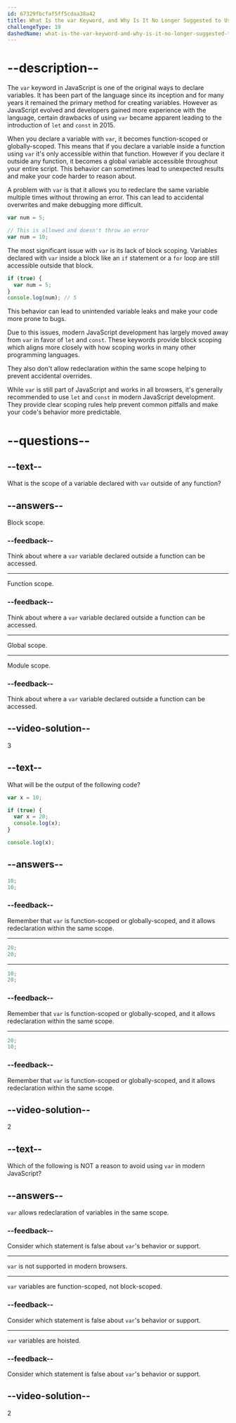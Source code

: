 ```yaml
---
id: 67329fbcfaf5ff5cdaa38a42
title: What Is the var Keyword, and Why Is It No Longer Suggested to Use It?
challengeType: 19
dashedName: what-is-the-var-keyword-and-why-is-it-no-longer-suggested-to-use-it
---
```


# --description--

The `var` keyword in JavaScript is one of the original ways to declare variables. It has been part of the language since its inception and for many years it remained the primary method for creating variables. However as JavaScript evolved and developers gained more experience with the language, certain drawbacks of using `var` became apparent leading to the introduction of `let` and `const` in 2015.

When you declare a variable with `var`, it becomes function-scoped or globally-scoped. This means that if you declare a variable inside a function using `var` it's only accessible within that function. However if you declare it outside any function, it becomes a global variable accessible throughout your entire script. This behavior can sometimes lead to unexpected results and make your code harder to reason about.

A problem with `var` is that it allows you to redeclare the same variable multiple times without throwing an error. This can lead to accidental overwrites and make debugging more difficult.

```js
var num = 5;

// This is allowed and doesn't throw an error
var num = 10;
```

The most significant issue with `var` is its lack of block scoping. Variables declared with `var` inside a block like an `if` statement or a `for` loop are still accessible outside that block.

```js
if (true) {
  var num = 5;
}
console.log(num); // 5
```

This behavior can lead to unintended variable leaks and make your code more prone to bugs.

Due to this issues, modern JavaScript development has largely moved away from `var` in favor of `let` and `const`. These keywords provide block scoping which aligns more closely with how scoping works in many other programming languages.

They also don't allow redeclaration within the same scope helping to prevent accidental overrides.

While `var` is still part of JavaScript and works in all browsers, it's generally recommended to use `let` and `const` in modern JavaScript development. They provide clear scoping rules help prevent common pitfalls and make your code's behavior more predictable.

# --questions--

## --text--

What is the scope of a variable declared with `var` outside of any function?

## --answers--

Block scope.

### --feedback--

Think about where a `var` variable declared outside a function can be accessed.

---

Function scope.

### --feedback--

Think about where a `var` variable declared outside a function can be accessed.

---

Global scope.

---

Module scope.

### --feedback--

Think about where a `var` variable declared outside a function can be accessed.

## --video-solution--

3

## --text--

What will be the output of the following code?

```js
var x = 10;

if (true) {
  var x = 20;
  console.log(x);
}

console.log(x);
```

## --answers--

```js
10;
10;
```

### --feedback--

Remember that `var` is function-scoped or globally-scoped, and it allows redeclaration within the same scope.

---

```js
20;
20;
```

---

```js
10;
20;
```

### --feedback--

Remember that `var` is function-scoped or globally-scoped, and it allows redeclaration within the same scope.

---

```js
20;
10;
```

### --feedback--

Remember that `var` is function-scoped or globally-scoped, and it allows redeclaration within the same scope.

## --video-solution--

2

## --text--

Which of the following is NOT a reason to avoid using `var` in modern JavaScript?

## --answers--

`var` allows redeclaration of variables in the same scope.

### --feedback--

Consider which statement is false about `var`'s behavior or support.

---

`var` is not supported in modern browsers.

---

`var` variables are function-scoped, not block-scoped.

### --feedback--

Consider which statement is false about `var`'s behavior or support.

---

`var` variables are hoisted.

### --feedback--

Consider which statement is false about `var`'s behavior or support.

## --video-solution--

2
